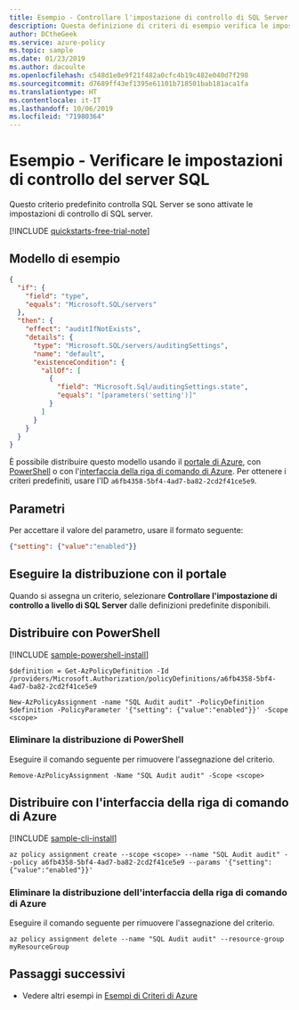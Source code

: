 ```yaml
---
title: Esempio - Controllare l'impostazione di controllo di SQL Server
description: Questa definizione di criteri di esempio verifica le impostazioni di controllo del server SQL con auditIfNotExists.
author: DCtheGeek
ms.service: azure-policy
ms.topic: sample
ms.date: 01/23/2019
ms.author: dacoulte
ms.openlocfilehash: c548d1e0e9f21f482a0cfc4b19c482e040d7f298
ms.sourcegitcommit: d7689ff43ef1395e61101b718501bab181aca1fa
ms.translationtype: HT
ms.contentlocale: it-IT
ms.lasthandoff: 10/06/2019
ms.locfileid: "71980364"
---
```

# <a name="sample---audit-sql-server-audit-settings"></a>Esempio - Verificare le impostazioni di controllo del server SQL

Questo criterio predefinito controlla SQL Server se sono attivate le impostazioni di controllo di SQL server.

[!INCLUDE [quickstarts-free-trial-note](../../../../includes/quickstarts-free-trial-note.md)]

## <a name="sample-template"></a>Modello di esempio

```json
{
  "if": {
    "field": "type",
    "equals": "Microsoft.SQL/servers"
  },
  "then": {
    "effect": "auditIfNotExists",
    "details": {
      "type": "Microsoft.SQL/servers/auditingSettings",
      "name": "default",
      "existenceCondition": {
        "allOf": [
          {
            "field": "Microsoft.Sql/auditingSettings.state",
            "equals": "[parameters('setting')]"
          }
        ]
      }
    }
  }
}
```

È possibile distribuire questo modello usando il [portale di Azure](#deploy-with-the-portal), con [PowerShell](#deploy-with-powershell) o con l'[interfaccia della riga di comando di Azure](#deploy-with-azure-cli). Per ottenere i criteri predefiniti, usare l'ID `a6fb4358-5bf4-4ad7-ba82-2cd2f41ce5e9`.

## <a name="parameters"></a>Parametri

Per accettare il valore del parametro, usare il formato seguente:

```json
{"setting": {"value":"enabled"}}
```

## <a name="deploy-with-the-portal"></a>Eseguire la distribuzione con il portale

Quando si assegna un criterio, selezionare **Controllare l'impostazione di controllo a livello di SQL Server** dalle definizioni predefinite disponibili.

## <a name="deploy-with-powershell"></a>Distribuire con PowerShell

[!INCLUDE [sample-powershell-install](../../../../includes/sample-powershell-install-no-ssh-az.md)]

```azurepowershell-interactive
$definition = Get-AzPolicyDefinition -Id /providers/Microsoft.Authorization/policyDefinitions/a6fb4358-5bf4-4ad7-ba82-2cd2f41ce5e9

New-AzPolicyAssignment -name "SQL Audit audit" -PolicyDefinition $definition -PolicyParameter '{"setting": {"value":"enabled"}}' -Scope <scope>
```

### <a name="clean-up-powershell-deployment"></a>Eliminare la distribuzione di PowerShell

Eseguire il comando seguente per rimuovere l'assegnazione del criterio.

```azurepowershell-interactive
Remove-AzPolicyAssignment -Name "SQL Audit audit" -Scope <scope>
```

## <a name="deploy-with-azure-cli"></a>Distribuire con l'interfaccia della riga di comando di Azure

[!INCLUDE [sample-cli-install](../../../../includes/sample-cli-install.md)]

```azurecli-interactive
az policy assignment create --scope <scope> --name "SQL Audit audit" --policy a6fb4358-5bf4-4ad7-ba82-2cd2f41ce5e9 --params '{"setting": {"value":"enabled"}}'
```

### <a name="clean-up-azure-cli-deployment"></a>Eliminare la distribuzione dell'interfaccia della riga di comando di Azure

Eseguire il comando seguente per rimuovere l'assegnazione del criterio.

```azurecli-interactive
az policy assignment delete --name "SQL Audit audit" --resource-group myResourceGroup
```

## <a name="next-steps"></a>Passaggi successivi

- Vedere altri esempi in [Esempi di Criteri di Azure](index.md)